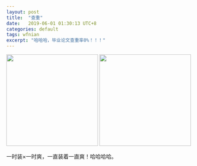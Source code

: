 ```yaml
---
layout: post
title:  "查重"
date:   2019-06-01 01:30:13 UTC+8
categories: default
tags: wfnian
excerpt: "哈哈哈，毕业论文查重率0%！！！"
---
```

<img src="https://p.pstatp.com/origin/ff580000932bcbb006f4" width="240">
<img src="https://p.pstatp.com/origin/ff350000987bbae132c5" width="240">

一时装×一时爽，一直装着一直爽！哈哈哈哈。